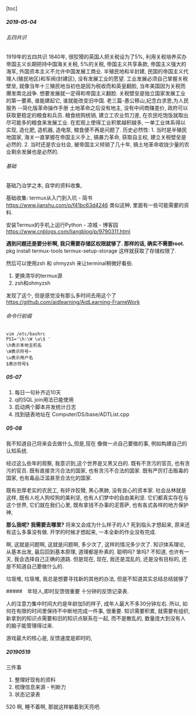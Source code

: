 [toc]
##### 2019-05-04 
###### 五四共识
1919年的五四共识
1840年, 很狡猾的英国人把关税设为了5%, 利用关税培养买办
帝国主义长期把持中国海关关税, 5%的关税, 帝国主义共享条款, 帝国主义强大的海军, 外国资本主义不允许中国发展工商业. 半殖民地和半封建, 民国的帝国主义代理人(殖民地区)和军阀(封建区), 没有发展工业的愿望.
工业发展必须自己掌握关税壁垒, 就像当年十三殖民地当初也是因为税收而和英皇翻脸, 当年美国因为关税而爆发南北战争. 想要发展就一定得和帝国主义翻脸. 关税壁垒是独立国家发展工业的第一要素, 谁能建起它, 谁就能改变旧中国. 
老三篇-愚公移山,纪念白求恩,为人民服务 --简化版革命操作手册
土地革命之后没有地主, 没有中间商赚差价, 政府可以获取更稳定的粮食和兵员.
粮食统购统销, 建立工农业剪刀差, 在农民吃饱饭就取出尽可能多的粮食来发展工业. 在宏观上使得工业积累越积越多, 一单工业体系得以实现, 造化肥, 造机器, 造电泵, 粮食便不再是问题了.
历史必然性:
    1. 当时是半殖民地国家, 海关一直掌握在帝国主义手上, 搞暴力革命, 获取自主权, 建立关税壁垒是必然的.
    2. 当时还是农业社会, 被帝国主义倾销了几十年, 搞土地革命收拢少量的农业剩余发展也是必然的.

###### 基础
基础乃治学之本, 自学的资料收集,

基础收集: termux从入门到入坑 - 简书
https://www.jianshu.com/p/f41bc63d4246
类似这种, 里面有一些可能需要的资料.

安装Termux的手机上运行Python - 凉城 - 博客园
https://www.cnblogs.com/liangblog/p/9790311.html

**遇到问题还是要分析啊, 我只需要存储区权限就够了. 那样的话, 确实不需要root.**
pkg install termux-tools
termux-setup-storage
这样就获取了存储权限了.

然后可以使用zsh 和 ohmyzsh 来让terminal稍微好看些.

1. 更换清华的termux源
2. zsh和ohmyzsh

发现了这个, 但是感觉没有那么多时间去用这个了
https://github.com/aidlearning/AidLearning-FrameWork

###### 命令行前缀
```config
vim /etc/bashrc
PS1='\h:\W \u\$ '
\h表示本地主机名 
\W表示符号~ 
\u表示用户名 
$表示符号$ 
```
##### 05-07

1. 每日一句补齐近10天
2. q的SQL join用法已能使用
3. 启动两个脚本并发统计日志
4. 找到链表地址在 Computer/DS/base/ADTList.cpp

##### 05-08
我不知道自己将来会去做什么,但是,现在
像做一点自己要做的事, 例如构建自己的认知系统.

经过这么些年的观察, 我意识到,这个世界是又黑又白的.
既有不贪污的官员, 也有贪污的官员. 既有直接贪污合法的国家, 也有贪污不合法的国家. 既有严厉打击贩毒的国家, 也有毒品泛滥甚至合法化的国家.

既有忠厚老实的农民工, 有奸诈狡猾, 黑心黑肺, 没有良心的资本家.
社会丛林就是这样, 既有人吃人狗咬狗的美利坚, 也有人们梦中的自由美利坚.
它们都真实存在与这个世界, 它们就在我们心里, 既有拿钱不办事的泥菩萨, 也有各式各样的地方保护神, 

**那么我呢? 我需要去哪里?** 将来又会成为什么样子的人?
死到临头才想起来, 原来还有这么多事没有做.
开学的时候才想起来, 一本全新的作业没有完成.

啊, 这就是问题啊, 这就是问题啊, 多少次了, 这样的情况多少次了.
知识体系理论, 从基本出发, 最后回到基本原理, 道理都是朴素的.
聪明吗? 笨吗? 不知道, 也许有一天, 我会选择自己正确的道路.
但是现在, 现在, 我还是混乱的, 还是没有目标的, 还是不知道自己要做什么的.

垃圾堆, 垃圾堆, 我总是想要寻找新的其他的办法, 但是不知道其实总结总结就够了

#####　年轻人,即时反馈很重要
十分钟的反馈记录表.

人的注意力集中时间大约是年龄加5的样子, 成年人最大不多30分钟左右.
所以, 如何在有限的时间里保持不中断地完成一件事, 很重要.
知识需要积累, 就需要有组织, 新拿到的知识点需要和旧的知识点联系在一起,
而不是散乱的, 数量庞大到没有人的脑子能管理得过来.

游戏最大的核心是, 反馈速度是即时的, 

##### 20190519
三件事
1. 整理好现有的资料
2. 梳理信息来源 - 判断力
3. 状态记录表

520 啊, 睡不着啊, 那就这样躺着到天亮吧.